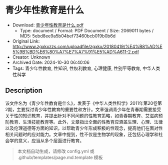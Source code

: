 # 青少年性教育是什么

- Download: [青少年性教育是什么.pdf](青少年性教育是什么.pdf)
    - Type: document / Format: PDF Document / Size: 2069011 bytes / MD5: 5ebd8ee9a5b04bef73460bcb019b0b6d
- Original Link: http://www.zgxkxzzs.com/uploadfile/zgxkx/20180419/%E4%B8%AD%E5%9B%BD%E6%80%A7%E7%A7%91%E5%AD%A611-2.pdf
- Creator: Unknown
- Archived Date: 2024-10-30 06:40:06
- Tags: 青少年性教育, 性知识, 性权利教育, 心理健康, 性别平等教育, 中华人类性科学

## Description

该文件名为《青少年性教育是什么》，发表于《中华人类性科学》2011年第20卷第2期，主要探讨青少年性教育的重要性和方针。文章强调青少年在青春期需要接受关于性的知识教育，并提出针对不同问题的性教育策略，如青春期教育、艾滋病预防教育、生活技能教育等。此外，文章指出全面的性教育应涵盖生理、心理、法律以及伦理道德等方面的知识，以帮助青少年形成积极的性观念，提高他们在面对性相关问题时的应对能力。文章中提到，性不仅是生物学的现象，还包括心理学和社会学的意义，应当从多个层面进行教育。

> 本文档自动生成，请修改 config.yml 或 .github/templates/page.md.template 模板
